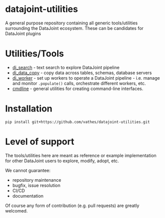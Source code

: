 # datajoint-utilities

A general purpose repository containing all generic tools/utilities surrounding the DataJoint ecosystem. These can be candidates for DataJoint plugins

# Utilities/Tools

- [dj_search](./datajoint_utilities/dj_search) - text search to explore DataJoint pipeline
- [dj_data_copy](./datajoint_utilities/dj_data_copy) - copy data across tables, schemas, database servers
- [dj_worker](./datajoint_utilities/dj_worker) - set up workers to operate a DataJoint pipeline - i.e. manage and monitor `.populate()` calls, orchestrate different workers, etc.
- [cmdline](./datajoint_utilities/cmdline) - general utilities for creating command-line interfaces.

# Installation

```
pip install git+https://github.com/vathes/datajoint-utilities.git
```

# Level of support

The tools/utilities here are meant as reference or example implementation for other DataJoint
users to explore, modify, adopt, etc.

We cannot guarantee:

- repository maintenance
- bugfix, issue resolution
- CI/CD
- documentation

Of course any form of contribution (e.g. pull requests) are greatly welcomed.
